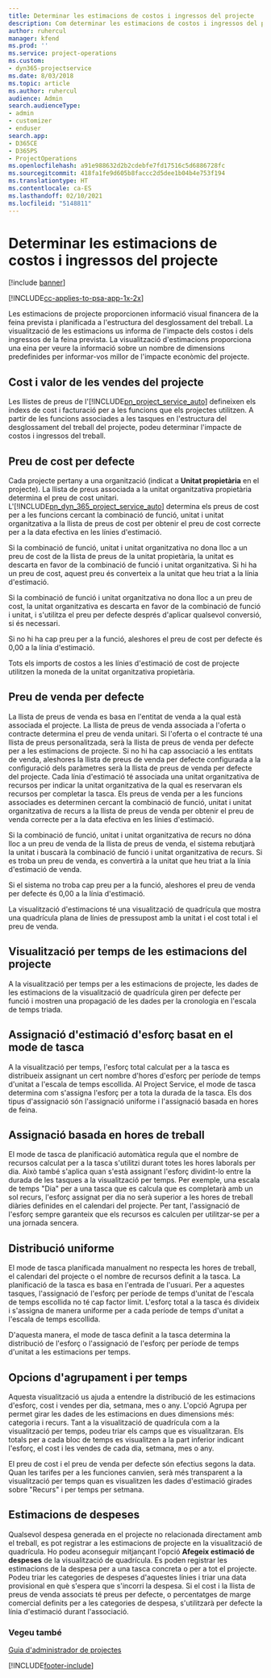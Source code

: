 ```yaml
---
title: Determinar les estimacions de costos i ingressos del projecte
description: Com determinar les estimacions de costos i ingressos del projecte al Project Service
author: ruhercul
manager: kfend
ms.prod: ''
ms.service: project-operations
ms.custom:
- dyn365-projectservice
ms.date: 8/03/2018
ms.topic: article
ms.author: ruhercul
audience: Admin
search.audienceType:
- admin
- customizer
- enduser
search.app:
- D365CE
- D365PS
- ProjectOperations
ms.openlocfilehash: a91e988632d2b2cdebfe7fd17516c5d6886728fc
ms.sourcegitcommit: 418fa1fe9d605b8faccc2d5dee1b04b4e753f194
ms.translationtype: HT
ms.contentlocale: ca-ES
ms.lasthandoff: 02/10/2021
ms.locfileid: "5148811"
---
```

# <a name="determine-project-cost-and-revenue-estimates"></a>Determinar les estimacions de costos i ingressos del projecte 

[!include [banner](../includes/psa-now-project-operations.md)]

[!INCLUDE[cc-applies-to-psa-app-1x-2x](../includes/cc-applies-to-psa-app-1x-2x.md)]

Les estimacions de projecte proporcionen informació visual financera de la feina prevista i planificada a l'estructura del desglossament del treball. La visualització de les estimacions us informa de l'impacte dels costos i dels ingressos de la feina prevista. La visualització d'estimacions proporciona una eina per veure la informació sobre un nombre de dimensions predefinides per informar-vos millor de l'impacte econòmic del projecte.  
  
## <a name="cost-and-sales-value-of-the-project"></a>Cost i valor de les vendes del projecte  
Les llistes de preus de l'[!INCLUDE[pn_project_service_auto](../includes/pn-project-service-auto.md)] defineixen els índexs de cost i facturació per a les funcions que els projectes utilitzen. A partir de les funcions associades a les tasques en l'estructura del desglossament del treball del projecte, podeu determinar l'impacte de costos i ingressos del treball.  
  
## <a name="cost-price-defaulting"></a>Preu de cost per defecte  
Cada projecte pertany a una organització (indicat a **Unitat propietària** en el projecte). La llista de preus associada a la unitat organitzativa propietària determina el preu de cost unitari. L'[!INCLUDE[pn_dyn_365_project_service_auto](../includes/pn-dyn-365-project-service-auto.md)] determina els preus de cost per a les funcions cercant la combinació de funció, unitat i unitat organitzativa a la llista de preus de cost per obtenir el preu de cost correcte per a la data efectiva en les línies d'estimació.  
  
Si la combinació de funció, unitat i unitat organitzativa no dona lloc a un preu de cost de la llista de preus de la unitat propietària, la unitat es descarta en favor de la combinació de funció i unitat organitzativa. Si hi ha un preu de cost, aquest preu és converteix a la unitat que heu triat a la línia d'estimació.  
  
Si la combinació de funció i unitat organitzativa no dona lloc a un preu de cost, la unitat organitzativa es descarta en favor de la combinació de funció i unitat, i s'utilitza el preu per defecte després d'aplicar qualsevol conversió, si és necessari.  
  
 Si no hi ha cap preu per a la funció, aleshores el preu de cost per defecte és 0,00 a la línia d'estimació.  
  
 Tots els imports de costos a les línies d'estimació de cost de projecte utilitzen la moneda de la unitat organitzativa propietària.  
  
## <a name="sales-price-defaulting"></a>Preu de venda per defecte  
La llista de preus de venda es basa en l'entitat de venda a la qual està associada el projecte. La llista de preus de venda associada a l'oferta o contracte determina el preu de venda unitari. Si l'oferta o el contracte té una llista de preus personalitzada, serà la llista de preus de venda per defecte per a les estimacions de projecte. Si no hi ha cap associació a les entitats de venda, aleshores la llista de preus de venda per defecte configurada a la configuració dels paràmetres serà la llista de preus de venda per defecte del projecte. Cada línia d'estimació té associada una unitat organitzativa de recursos per indicar la unitat organitzativa de la qual es reservaran els recursos per completar la tasca. Els preus de venda per a les funcions associades es determinen cercant la combinació de funció, unitat i unitat organitzativa de recurs a la llista de preus de venda per obtenir el preu de venda correcte per a la data efectiva en les línies d'estimació.  
  
Si la combinació de funció, unitat i unitat organitzativa de recurs no dóna lloc a un preu de venda de la llista de preus de venda, el sistema rebutjarà la unitat i buscarà la combinació de funció i unitat organitzativa de recurs. Si es troba un preu de venda, es convertirà a la unitat que heu triat a la línia d'estimació de venda.  
  
Si el sistema no troba cap preu per a la funció, aleshores el preu de venda per defecte és 0,00 a la línia d'estimació.  
  
La visualització d'estimacions té una visualització de quadrícula que mostra una quadrícula plana de línies de pressupost amb la unitat i el cost total i el preu de venda.  
  
## <a name="time-phased-view-of-project-estimates"></a>Visualització per temps de les estimacions del projecte  
A la visualització per temps per a les estimacions de projecte, les dades de les estimacions de la visualització de quadrícula giren per defecte per funció i mostren una propagació de les dades per la cronologia en l'escala de temps triada.  
  
## <a name="effort-estimate-allocation-based-on-task-mode"></a>Assignació d'estimació d'esforç basat en el mode de tasca  
A la visualització per temps, l'esforç total calculat per a la tasca es distribueix assignant un cert nombre d'hores d'esforç per període de temps d'unitat a l'escala de temps escollida. Al Project Service, el mode de tasca determina com s'assigna l'esforç per a tota la durada de la tasca. Els dos tipus d'assignació són l'assignació uniforme i l'assignació basada en hores de feina. 
  
## <a name="work-hours-based-allocation"></a>Assignació basada en hores de treball  
El mode de tasca de planificació automàtica regula que el nombre de recursos calculat per a la tasca s'utilitzi durant totes les hores laborals per dia. Això també s'aplica quan s'està assignant l'esforç dividint-lo entre la durada de les tasques a la visualització per temps. Per exemple, una escala de temps "Dia" per a una tasca que es calcula que es completarà amb un sol recurs, l'esforç assignat per dia no serà superior a les hores de treball diàries definides en el calendari del projecte. Per tant, l'assignació de l'esforç sempre garanteix que els recursos es calculen per utilitzar-se per a una jornada sencera.  
  
## <a name="even-distribution"></a>Distribució uniforme  
El mode de tasca planificada manualment no respecta les hores de treball, el calendari del projecte o el nombre de recursos definit a la tasca. La planificació de la tasca es basa en l'entrada de l'usuari. Per a aquestes tasques, l'assignació de l'esforç per període de temps d'unitat de l'escala de temps escollida no té cap factor límit. L'esforç total a la tasca és divideix i s'assigna de manera uniforme per a cada període de temps d'unitat a l'escala de temps escollida.  
  
D'aquesta manera, el mode de tasca definit a la tasca determina la distribució de l'esforç o l'assignació de l'esforç per període de temps d'unitat a les estimacions per temps.  
  
## <a name="grouping-and-time-phasing-options"></a>Opcions d'agrupament i per temps  
Aquesta visualització us ajuda a entendre la distribució de les estimacions d'esforç, cost i vendes per dia, setmana, mes o any. L'opció Agrupa per permet girar les dades de les estimacions en dues dimensions més: categoria i recurs. Tant a la visualització de quadrícula com a la visualització per temps, podeu triar els camps que es visualitzaran. Els totals per a cada bloc de temps es visualitzen a la part inferior indicant l'esforç, el cost i les vendes de cada dia, setmana, mes o any.  
  
El preu de cost i el preu de venda per defecte són efectius segons la data. Quan les tarifes per a les funciones canvien, serà més transparent a la visualització per temps quan es visualitzen les dades d'estimació girades sobre "Recurs" i per temps per setmana.  
  
## <a name="expense-estimates"></a>Estimacions de despeses  
Qualsevol despesa generada en el projecte no relacionada directament amb el treball, es pot registrar a les estimacions de projecte en la visualització de quadrícula. Ho podeu aconseguir mitjançant l'opció **Afegeix estimació de despeses** de la visualització de quadrícula. Es poden registrar les estimacions de la despesa per a una tasca concreta o per a tot el projecte. Podeu triar les categories de despeses d'aquestes línies i triar una data provisional en què s'espera que s'incorri la despesa. Si el cost i la llista de preus de venda associats té preus per defecte, o percentatges de marge comercial definits per a les categories de despesa, s'utilitzarà per defecte la línia d'estimació durant l'associació.  
  
### <a name="see-also"></a>Vegeu també  
 [Guia d'administrador de projectes](../psa/project-manager-guide.md)


[!INCLUDE[footer-include](../includes/footer-banner.md)]